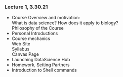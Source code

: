 ### Lecture 1, 3.30.21

<ul>
    <li>Course Overview and motivation: <br>
        What is data science? How does it apply to biology?<br>
        Philosophy of the Course <br>
    </li>
    <li>Personal Introductions
    <li>Course mechanics <br>
        Web Site<br>
        Syllabus<br>
        Canvas Page</li>
    <li>Launching DataScience Hub</li>
    <li>Homework, Setting Partners</li>
    <li>Introduction to Shell commands</li>
    </ul>
